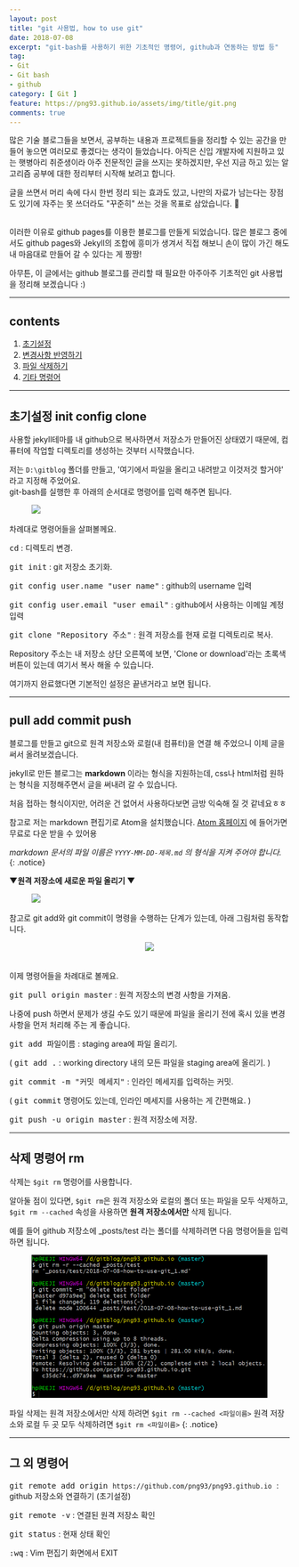 ```yaml
---
layout: post
title: "git 사용법, how to use git"
date: 2018-07-08
excerpt: "git-bash를 사용하기 위한 기초적인 명령어, github과 연동하는 방법 등"
tag:
- Git
- Git bash
- github
category: [ Git ]
feature: https://png93.github.io/assets/img/title/git.png
comments: true
---
```


많은 기술 블로그들을 보면서,
공부하는 내용과 프로젝트들을 정리할 수 있는 공간을 만들어 놓으면 여러모로 좋겠다는 생각이 들었습니다.
아직은 신입 개발자에 지원하고 있는 햇병아리 취준생이라 아주 전문적인 글을 쓰지는 못하겠지만,
우선 지금 하고 있는 알고리즘 공부에 대한 정리부터 시작해 보려고 합니다.  


글을 쓰면서 머리 속에 다시 한번 정리 되는 효과도 있고, 나만의 자료가 남는다는 장점도 있기에 자주는 못 쓰더라도 "꾸준히" 쓰는 것을 목표로 삼았습니다. &#128588;

<br/>
이러한 이유로 github pages를 이용한 블로그를 만들게 되었습니다.  
많은 블로그 중에서도 github pages와 Jekyll의 조합에 흥미가 생겨서 직접 해보니 손이 많이 가긴 해도 내 마음대로 만들어 갈 수 있다는 게 짱짱!  


아무튼, 이 글에서는 github 블로그를 관리할 때 필요한 아주아주 기초적인 git 사용법을 정리해 보겠습니다 :)


---
## contents
1. [초기설정](#초기설정-init-config-clone)
2. [변경사항 반영하기](#pull-add-commit-push)
3. [파일 삭제하기](#삭제-명령어-rm)
4. [기타 명령어](#그-외-명령어)
---

## 초기설정 init config clone

사용할 jekyll테마를 내 github으로 복사하면서 저장소가 만들어진 상태였기 때문에, 컴퓨터에 작업할 디렉토리를 생성하는 것부터 시작했습니다.

저는 `D:\gitblog` 폴더를 만들고, '여기에서 파일을 올리고 내려받고 이것저것 할거야' 라고 지정해 주었어요.  
git-bash를 실행한 후 아래의 순서대로 명령어를 입력 해주면 됩니다.

<figure>
  <img src = "https://png93.github.io/assets/img/post/git-bash_initial_commands.jpg">
</figure>

차례대로 명령어들을 살펴볼께요.

<kbd>cd</kbd>  : 디렉토리 변경.

<kbd>git init</kbd>  :  git 저장소 초기화.

<kbd>git config user.name "user name"</kbd>  : github의 username 입력

<kbd>git config user.email "user email"</kbd>  : github에서 사용하는 이메일 계정 입력

<kbd>git clone "Repository 주소"</kbd>  : 원격 저장소를 현재 로컬 디렉토리로 복사.

Repository 주소는 내 저장소 상단 오른쪽에 보면, 'Clone or download'라는 초록색 버튼이 있는데 여기서 복사 해올 수 있습니다.

여기까지 완료했다면 기본적인 설정은 끝낸거라고 보면 됩니다.     

- - -

## pull add commit push

블로그를 만들고 git으로 원격 저장소와 로컬(내 컴퓨터)을 연결 해 주었으니 이제  글을 써서 올려보겠습니다.


jekyll로 만든 블로그는 **markdown** 이라는 형식을 지원하는데,
css나 html처럼 원하는 형식을 지정해주면서 글을 써내려 갈 수 있습니다.

처음 접하는 형식이지만, 어려운 건 없어서 사용하다보면 금방 익숙해 질 것 같네요ㅎㅎ

참고로 저는 markdown 편집기로 Atom을 설치했습니다.
[Atom 홈페이지](https://atom.io/) 에 들어가면 무료로 다운 받을 수 있어용

_markdown 문서의 파일 이름은 `YYYY-MM-DD-제목.md` 의 형식을 지켜 주어야 합니다._  
{: .notice}


**▼원격 저장소에 새로운 파일 올리기 ▼**
<figure>
  <img src = "https://png93.github.io/assets/img/post/git_upload_commands.PNG">
</figure>

참고로 git add와 git commit이 명령을 수행하는 단계가 있는데, 아래 그림처럼 동작합니다.

<center><img src = "https://png93.github.io/assets/img/post/git layer.png" width="60%"/></center>

<br/>

이제 명령어들을 차례대로 볼께요.

<kbd>git pull origin master</kbd>  :  원격 저장소의 변경 사항을 가져옴.

나중에 push 하면서 문제가 생길 수도 있기 때문에
파일을 올리기 전에 혹시 있을 변경 사항을 먼저 처리해 주는 게 좋습니다.

<kbd>git add 파일이름</kbd>  :  staging area에 파일 올리기.

( <kbd>git add .</kbd>  : working directory 내의 모든 파일을 staging area에 올리기. )

<kbd>git commit -m "커밋 메세지"</kbd>  : 인라인 메세지를 입력하는 커밋.

( <kbd>git commit</kbd> 명령어도 있는데, 인라인 메세지를 사용하는 게 간편해요. )


<kbd>git push -u origin master</kbd>  :  원격 저장소에 저장.

---

## 삭제 명령어 rm

삭제는 `$git rm` 명령어를 사용합니다.

알아둘 점이 있다면, `$git rm`은 원격 저장소와 로컬의 폴더 또는 파일을 모두 삭제하고,  
`$git rm --cached` 속성을 사용하면 __원격 저장소에서만__ 삭제 됩니다.

예를 들어 github 저장소에 \_posts/test 라는 폴더를 삭제하려면 다음 명령어들을 입력하면 됩니다.

<figure>
  <img src = "../assets/img/post/git_remove_commands.PNG"/>
</figure>

파일 삭제는 원격 저장소에서만 삭제 하려면 `$git rm --cached <파일이름>`
원격 저장소와 로컬 두 곳 모두 삭제하려면  `$git rm <파일이름>`
{: .notice}


---

## 그 외 명령어

<kbd>git remote add origin `https://github.com/png93/png93.github.io` </kbd>  :  github 저장소와 연결하기 (초기설정)  

<kbd>git remote -v</kbd>  : 연결된 원격 저장소 확인  

<kbd>git status</kbd>  :  현재 상태 확인  

<kbd>:wq</kbd>  : Vim 편집기 화면에서 EXIT
